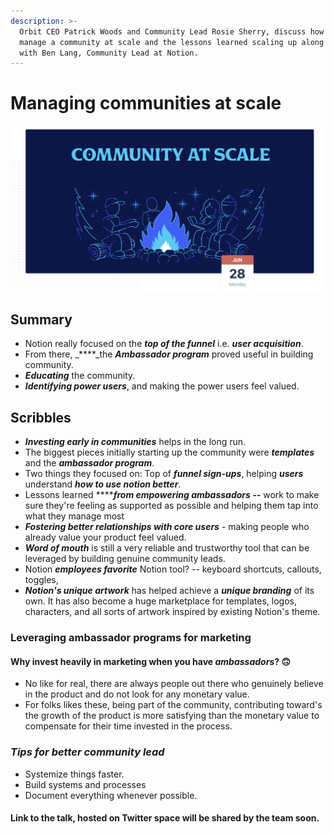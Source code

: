 ```yaml
---
description: >-
  Orbit CEO Patrick Woods and Community Lead Rosie Sherry, discuss how you
  manage a community at scale and the lessons learned scaling up along the way
  with Ben Lang, Community Lead at Notion.
---
```


# Managing communities at scale

![](../.gitbook/assets/image.png)

## Summary

* Notion really focused on the _**top of the funnel**_ i.e. _**user acquisition**_. 
* From there, _****_the _**Ambassador program**_ proved useful in building community. 
* _**Educating**_ the community. 
* _**Identifying power users**_, and making the power users feel valued. 

## Scribbles

* _**Investing early in communities**_ helps in the long run. 
* The biggest pieces initially starting up the community were _**templates**_ and the _**ambassador program**_. 
* Two things they focused on: Top of _**funnel sign-ups**_, helping _**users**_ understand _**how to use notion better**_.
* Lessons learned ****_**from empowering ambassadors --**_ work to make sure they're feeling as supported as possible and helping them tap into what they manage most
* _**Fostering better relationships with core users**_ - making people who already value your product feel valued.
* _**Word of mouth**_ is still a very reliable and trustworthy tool that can be leveraged by building genuine community leads.
* Notion _**employees favorite**_ Notion tool? -- keyboard shortcuts, callouts, toggles, 
* _**Notion's unique artwork**_ has helped achieve a _**unique branding**_ of its own. It has also become a huge marketplace for templates, logos, characters, and all sorts of artwork inspired by existing Notion's theme.  

### Leveraging ambassador programs for marketing

#### Why invest heavily in marketing when you have _**ambassadors**_? 🙃 

* No like for real, there are always people out there who genuinely believe in the product and do not look for any monetary value.
* For folks likes these, being part of the community, contributing toward's the growth of the product is more satisfying than the monetary value to compensate for their time invested in the process.  

### _**Tips for better community lead**_  

* Systemize things faster.
*  Build systems and processes
* Document everything whenever possible.  

#### Link to the talk, hosted on Twitter space will be shared by the team soon. 

